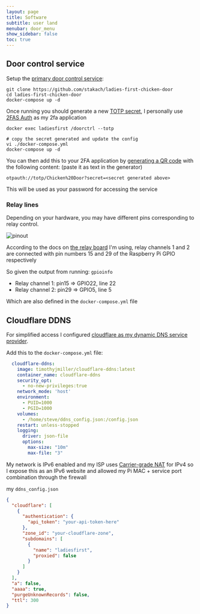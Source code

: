 ```yaml
---
layout: page
title: Software
subtitle: user land
menubar: door_menu
show_sidebar: false
toc: true
---
```


## Door control service

Setup the [primary door control service](https://github.com/stakach/ladies-first-chicken-door):

```shell
git clone https://github.com/stakach/ladies-first-chicken-door
cd ladies-first-chicken-door
docker-compose up -d
```

Once running you should generate a new [TOTP secret](https://medium.com/@nicola88/two-factor-authentication-with-totp-ccc5f828b6df), I personally use [2FAS Auth](https://2fas.com/) as my 2fa application

```shell
docker exec ladiesfirst /doorctrl --totp

# copy the secret generated and update the config
vi ./docker-compose.yml
docker-compose up -d
```

You can then add this to your 2FA application by [generating a QR code](https://smo.cx/) with the following content: (paste it as text in the generator)

`otpauth://totp/Chicken%20Door?secret=<secret generated above>`

This will be used as your password for accessing the service

### Relay lines

Depending on your hardware, you may have different pins corresponding to relay control.

![pinout](/stakach.github.io/img/pi-zero-2w-pinout.webp)

According to the docs on [the relay board](https://thepihut.com/products/zero-relay-2-channel-5v-relay-board-for-pi-zero) I'm using, relay channels 1 and 2 are connected with pin numbers 15 and 29 of the Raspberry Pi GPIO respectively

So given the output from running: `gpioinfo`

* Relay channel 1: pin15 => GPIO22, line 22
* Relay channel 2: pin29 => GPIO5, line 5

Which are also defined in the `docker-compose.yml` file

## Cloudflare DDNS

For simplified access I configured [cloudflare as my dynamic DNS service provider](https://github.com/timothymiller/cloudflare-ddns).

Add this to the `docker-compose.yml` file:

```yaml
  cloudflare-ddns:
    image: timothyjmiller/cloudflare-ddns:latest
    container_name: cloudflare-ddns
    security_opt:
      - no-new-privileges:true
    network_mode: 'host'
    environment:
      - PUID=1000
      - PGID=1000
    volumes:
      - /home/steve/ddns_config.json:/config.json
    restart: unless-stopped
    logging:
      driver: json-file
      options:
        max-size: "10m"
        max-file: "3"
```

My network is IPv6 enabled and my ISP uses [Carrier-grade NAT](https://en.wikipedia.org/wiki/Carrier-grade_NAT) for IPv4 so I expose this as an IPv6 website and allowed my Pi MAC + service port combination through the firewall

my `ddns_config.json`

```json
{
  "cloudflare": [
    {
      "authentication": {
        "api_token": "your-api-token-here"
      },
      "zone_id": "your-cloudflare-zone",
      "subdomains": [
        {
          "name": "ladiesfirst",
          "proxied": false
        }
      ]
    }
  ],
  "a": false,
  "aaaa": true,
  "purgeUnknownRecords": false,
  "ttl": 300
}
```
